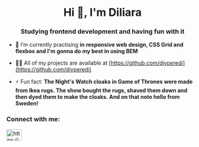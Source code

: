 <h1 align="center">Hi 👋, I'm Diliara</h1>
<h3 align="center">Studying frontend development and having fun with it</h3>

- 🌱 I’m currently practising **in responsive web design, CSS Grid and flexbox and I'm gonna do my best in using BEM**

- 👨‍💻 All of my projects are available at [https://github.com/divperedi](https://github.com/divperedi)

- ⚡ Fun fact: **The Night's Watch cloaks in Game of Thrones were made from Ikea rugs. The show bought the rugs, shaved them down and then dyed them to make the cloaks. And on that note hello from Sweden!**

<h3 align="left">Connect with me:</h3>
<p align="left">
<a href="https://linkedin.com/in/https://www.linkedin.com/in/diliara-tazieva/" target="blank"><img align="center" src="https://raw.githubusercontent.com/rahuldkjain/github-profile-readme-generator/master/src/images/icons/Social/linked-in-alt.svg" alt="https://www.linkedin.com/in/diliara-tazieva/" height="30" width="40" /></a>
</p>
